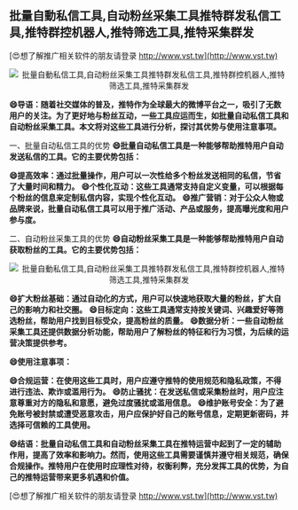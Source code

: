 ## **批量自動私信工具,自动粉丝采集工具推特群发私信工具,推特群控机器人,推特筛选工具,推特采集群发**

[😍想了解推广相关软件的朋友请登录 http://www.vst.tw](http://www.vst.tw)

 <center><img src="https://vst.tw/MP4/tuiguang/png/7.png" alt="批量自動私信工具,自动粉丝采集工具推特群发私信工具,推特群控机器人,推特筛选工具,推特采集群发"></center>

**😄导语：随着社交媒体的普及，推特作为全球最大的微博平台之一，吸引了无数用户的关注。为了更好地与粉丝互动，一些工具应运而生，如批量自动私信工具和自动粉丝采集工具。本文将对这些工具进行分析，探讨其优势与使用注意事项。**

一、批量自动私信工具的优势
**😄批量自动私信工具是一种能够帮助推特用户自动发送私信的工具。它的主要优势包括：**

**😄提高效率：通过批量操作，用户可以一次性给多个粉丝发送相同的私信，节省了大量时间和精力。**
**😄个性化互动：这些工具通常支持自定义变量，可以根据每个粉丝的信息来定制私信内容，实现个性化互动。**
**😄推广营销：对于公众人物或品牌来说，批量自动私信工具可以用于推广活动、产品或服务，提高曝光度和用户参与度。**

二、自动粉丝采集工具的优势
**😄自动粉丝采集工具是一种能够帮助推特用户自动获取粉丝的工具。它的主要优势包括：**

 <center><img src="https://vst.tw/MP4/tuiguang/png/5.png" alt="批量自動私信工具,自动粉丝采集工具推特群发私信工具,推特群控机器人,推特筛选工具,推特采集群发"></center>

**😄扩大粉丝基础：通过自动化的方式，用户可以快速地获取大量的粉丝，扩大自己的影响力和社交圈。**
**😄目标定向：这些工具通常支持按关键词、兴趣爱好等筛选粉丝，帮助用户找到目标受众，提高粉丝的质量。**
**😄数据分析：一些自动粉丝采集工具还提供数据分析功能，帮助用户了解粉丝的特征和行为习惯，为后续的运营决策提供参考。**

**😄使用注意事项：**

**😄合规运营：在使用这些工具时，用户应遵守推特的使用规范和隐私政策，不得进行违法、欺诈或滥用行为。**
**😄防止骚扰：在发送私信或采集粉丝时，用户应注意尊重对方的隐私和意愿，避免过度骚扰或滥用信息。**
**😄维护账号安全：为了避免账号被封禁或遭受恶意攻击，用户应保护好自己的账号信息，定期更新密码，并选择可信赖的工具使用。**

**😄结语：批量自动私信工具和自动粉丝采集工具在推特运营中起到了一定的辅助作用，提高了效率和影响力。然而，使用这些工具需要谨慎并遵守相关规范，确保合规操作。推特用户在使用时应理性对待，权衡利弊，充分发挥工具的优势，为自己的推特运营带来更多机遇和价值。**

[😍想了解推广相关软件的朋友请登录 http://www.vst.tw](http://www.vst.tw)



